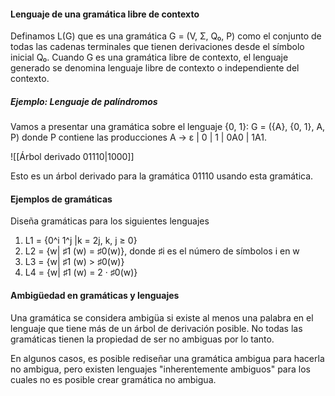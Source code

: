 #### Lenguaje de una gramática libre de contexto

Definamos L(G) que es una gramática G = (V, Σ, Q₀, P) como el conjunto de todas las cadenas terminales que tienen derivaciones desde el símbolo inicial Q₀. Cuando G es una gramática libre de contexto, el lenguaje generado se denomina lenguaje libre de contexto o independiente del contexto. 

##### Ejemplo: Lenguaje de palíndromos

Vamos a presentar una gramática sobre el lenguaje {0, 1}: G = ({A}, {0, 1}, A, P) donde P contiene las producciones A → ε | 0 | 1 | 0A0 | 1A1. 

![[Árbol derivado 01110|1000]]

Esto es un árbol derivado para la gramática 01110 usando esta gramática.

#### Ejemplos de gramáticas

Diseña gramáticas para los siguientes lenguajes
1. L1 = {0^i 1^j |k = 2j, k, j ≥ 0}
2. L2 = {w| ♯1 (w) = ♯0(w)}, donde ♯i es el número de símbolos i en w
3. L3 = {w| ♯1 (w) > ♯0(w)}
4. L4 = {w| ♯1 (w) = 2 · ♯0(w)}

#### Ambigüedad en gramáticas y lenguajes

Una gramática se considera ambigüa si existe al menos una palabra en el lenguaje que tiene más de un árbol de derivación posible. No todas las gramáticas tienen la propiedad de ser no ambiguas por lo tanto. 

En algunos casos, es posible rediseñar una gramática ambigua para hacerla no ambigua, pero existen lenguajes "inherentemente ambiguos" para los cuales no es posible crear gramática no ambigua. 
